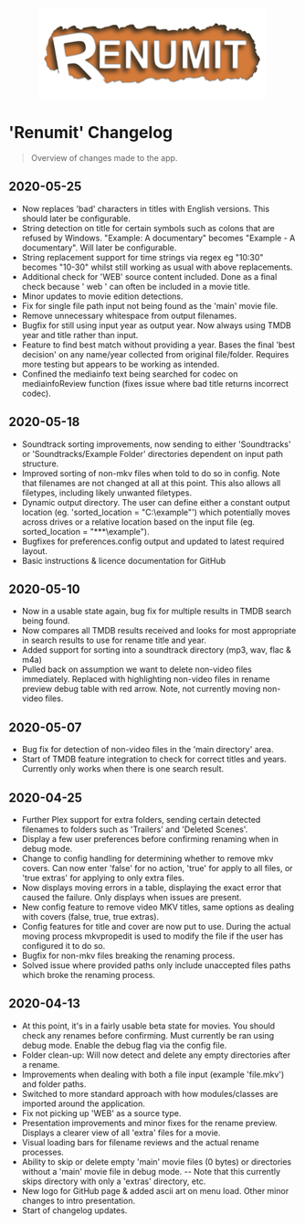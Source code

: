 <p align="center"><img src="data/logo_1.png" width="400"></p>

# 'Renumit' Changelog
> Overview of changes made to the app.

## 2020-05-25
* Now replaces 'bad' characters in titles with English versions. This should later be configurable.
* String detection on title for certain symbols such as colons that are refused by Windows. "Example: A documentary" becomes "Example - A documentary". Will later be configurable.
* String replacement support for time strings via regex eg "10:30" becomes "10-30" whilst still working as usual with above replacements.
* Additional check for 'WEB' source content included. Done as a final check because ' web ' can often be included in a movie title.
* Minor updates to movie edition detections.
* Fix for single file path input not being found as the 'main' movie file. 
* Remove unnecessary whitespace from output filenames.
* Bugfix for still using input year as output year. Now always using TMDB year and title rather than input.
* Feature to find best match without providing a year. Bases the final 'best decision' on any name/year collected from original file/folder. Requires more testing but appears to be working as intended.
* Confined the mediainfo text being searched for codec on mediainfoReview function (fixes issue where bad title returns incorrect codec).

## 2020-05-18
* Soundtrack sorting improvements, now sending to either 'Soundtracks' or 'Soundtracks/Example Folder' directories dependent on input path structure.
* Improved sorting of non-mkv files when told to do so in config. Note that filenames are not changed at all at this point. This also allows all filetypes, including likely unwanted filetypes.
* Dynamic output directory. The user can define either a constant output location (eg. 'sorted_location = "C:\example"') which potentially moves across drives or a relative location based on the input file (eg. sorted_location = "***\example").
* Bugfixes for preferences.config output and updated to latest required layout.
* Basic instructions & licence documentation for GitHub

## 2020-05-10
* Now in a usable state again, bug fix for multiple results in TMDB search being found.
* Now compares all TMDB results received and looks for most appropriate in search results to use for rename title and year.
* Added support for sorting into a soundtrack directory (mp3, wav, flac & m4a)
* Pulled back on assumption we want to delete non-video files immediately. Replaced with highlighting non-video files in rename preview debug table with red arrow. Note, not currently moving non-video files.

## 2020-05-07
* Bug fix for detection of non-video files in the 'main directory' area.
* Start of TMDB feature integration to check for correct titles and years. Currently only works when there is one search result.

## 2020-04-25
* Further Plex support for extra folders, sending certain detected filenames to folders such as 'Trailers' and 'Deleted Scenes'. 
* Display a few user preferences before confirming renaming when in debug mode.
* Change to config handling for determining whether to remove mkv covers. Can now enter 'false' for no action, 'true' for apply to all files, or 'true extras' for applying to only extra files.
* Now displays moving errors in a table, displaying the exact error that caused the failure. Only displays when issues are present.
* New config feature to remove video MKV titles, same options as dealing with covers (false, true, true extras).
* Config features for title and cover are now put to use. During the actual moving process mkvpropedit is used to modify the file if the user has configured it to do so.
* Bugfix for non-mkv files breaking the renaming process.
* Solved issue where provided paths only include unaccepted files paths which broke the renaming process.

## 2020-04-13
* At this point, it's in a fairly usable beta state for movies. You should check any renames before confirming. Must currently be ran using debug mode. Enable the debug flag via the config file.
* Folder clean-up: Will now detect and delete any empty directories after a rename.
* Improvements when dealing with both a file input (example 'file.mkv') and folder paths.
* Switched to more standard approach with how modules/classes are imported around the application.
* Fix not picking up 'WEB' as a source type.
* Presentation improvements and minor fixes for the rename preview. Displays a clearer view of all 'extra' files for a movie.
* Visual loading bars for filename reviews and the actual rename processes.
* Ability to skip or delete empty 'main' movie files (0 bytes) or directories without a 'main' movie file in debug mode. -- Note that this currently skips directory with only a 'extras' directory, etc.
* New logo for GitHub page & added ascii art on menu load. Other minor changes to intro presentation.
* Start of changelog updates.